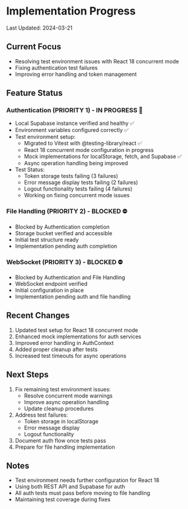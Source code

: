 # Implementation Progress
Last Updated: 2024-03-21

## Current Focus
- Resolving test environment issues with React 18 concurrent mode
- Fixing authentication test failures
- Improving error handling and token management

## Feature Status

### Authentication (PRIORITY 1) - IN PROGRESS 🔄
- Local Supabase instance verified and healthy ✅
- Environment variables configured correctly ✅
- Test environment setup:
  - Migrated to Vitest with @testing-library/react ✅
  - React 18 concurrent mode configuration in progress
  - Mock implementations for localStorage, fetch, and Supabase ✅
  - Async operation handling being improved
- Test Status:
  - Token storage tests failing (3 failures)
  - Error message display tests failing (2 failures)
  - Logout functionality tests failing (4 failures)
  - Working on fixing concurrent mode issues

### File Handling (PRIORITY 2) - BLOCKED ⛔
- Blocked by Authentication completion
- Storage bucket verified and accessible
- Initial test structure ready
- Implementation pending auth completion

### WebSocket (PRIORITY 3) - BLOCKED ⛔
- Blocked by Authentication and File Handling
- WebSocket endpoint verified
- Initial configuration in place
- Implementation pending auth and file handling

## Recent Changes
1. Updated test setup for React 18 concurrent mode
2. Enhanced mock implementations for auth services
3. Improved error handling in AuthContext
4. Added proper cleanup after tests
5. Increased test timeouts for async operations

## Next Steps
1. Fix remaining test environment issues:
   - Resolve concurrent mode warnings
   - Improve async operation handling
   - Update cleanup procedures
2. Address test failures:
   - Token storage in localStorage
   - Error message display
   - Logout functionality
3. Document auth flow once tests pass
4. Prepare for file handling implementation

## Notes
- Test environment needs further configuration for React 18
- Using both REST API and Supabase for auth
- All auth tests must pass before moving to file handling
- Maintaining test coverage during fixes 